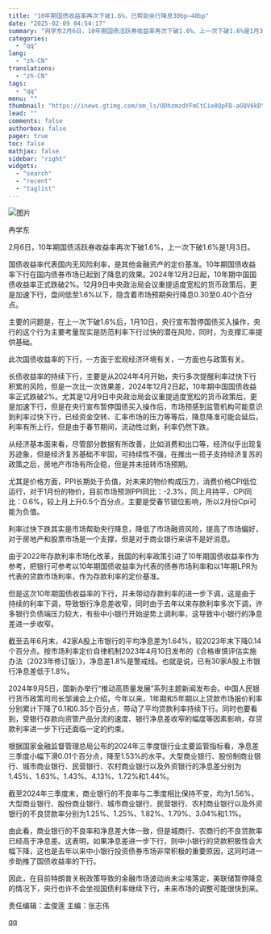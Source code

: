```yaml
---
title: "10年期国债收益率再次下坡1.6%，已帮助央行降息30bp—40bp"
date: "2025-02-09 04:54:17"
summary: "冉学东2月6日，10年期国债活跃券收益率再次下破1.6%，上一次下破1.6%是1月3日。国债收益率代..."
categories:
  - "qq"
lang:
  - "zh-CN"
translations:
  - "zh-CN"
tags:
  - "qq"
menu: ""
thumbnail: "https://inews.gtimg.com/om_ls/ODhzmzdYFmCtCie8QpFD-aGQV6kDYipEQJ1jWZn9cxzhoAA_640360/0"
lead: ""
comments: false
authorbox: false
pager: true
toc: false
mathjax: false
sidebar: "right"
widgets:
  - "search"
  - "recent"
  - "taglist"
---
```


![图片](https://inews.gtimg.com/om_bt/O727cuZKSUXC748gpQnnjZrnHnPoqs_4vuHYrmZ_YncpYAA/641)

冉学东

2月6日，10年期国债活跃券收益率再次下破1.6%，上一次下破1.6%是1月3日。

国债收益率代表国内无风险利率，是其他金融资产的定价基准。10年期国债收益率下行在国内债券市场已起到了降息的效果。2024年12月2日起，10年期中国国债收益率正式跌破2%。12月9日中央政治局会议重提适度宽松的货币政策后，更是加速下行，盘间低至1.6%以下，隐含着市场预期央行降息0.30至0.40个百分点。

主要的问题是，在上一次下破1.6%后，1月10日，央行宣布暂停国债买入操作，央行的这个行为主要考量现实是防范利率下行过快的潜在风险，同时，为支撑汇率提供基础。

此次国债收益率的下行，一方面于宏观经济环境有关，一方面也与政策有关。

长债收益率的持续下行，主要是从2024年4月开始，央行多次提醒利率过快下行积累的风险，但是一次比一次效果差，2024年12月2日起，10年期中国国债收益率正式跌破2%。尤其是12月9日中央政治局会议重提适度宽松的货币政策后，更是加速下行，但是在央行宣布暂停国债买入操作后，市场预感到监管机构可能意识到利率过快下行，已经资金空转、汇率市场的压力等等后，降息降准可能会延后，利率有所上行，但是由于春节期间，流动性过剩，利率仍然下跌。

从经济基本面来看，尽管部分数据有所改善，比如消费和出口等，经济似乎出现复苏迹象，但是经济复苏基础不牢固，可持续性不强，在推出一揽子支持经济复苏的政策之后，房地产市场有所企稳，但是并未扭转市场预期。

尤其是价格方面，PPI长期处于负值，对未来的物价构成压力，消费价格CPI低位运行，对于1月份的物价，目前市场预测PPI同比：-2.3%，同上月持平，CPI同比：0.6%，较上月上升0.5个百分点，主要是受春节错位影响，所以2月份Cpi可能为负值。

利率过快下跌其实是市场帮助央行降息，降低了市场融资风险，提高了市场偏好，对于房地产和股票市场是一个支撑，但是对于商业银行来讲不是好消息。

由于2022年存款利率市场化改革，我国的利率政策引进了10年期国债收益率作为参考，把银行可参考以10年期国债收益率为代表的债券市场利率和以1年期LPR为代表的贷款市场利率，作为存款利率的定价基准。

但是这次10年期国债收益率的下行，并未带动存款利率的进一步下调，这是由于持续的利率下调，导致银行净息差收窄，同时由于去年以来存款利率多次下调，许多银行负债端压力较大，有些中小银行开始逆势上调利率，这导致中小银行的净息差进一步收窄。

截至去年6月末，42家A股上市银行的平均净息差为1.64%，较2023年末下降0.14个百分点。按市场利率定价自律机制2023年4月10日发布的《合格审慎评估实施办法（2023年修订版）》，净息差1.8%是警戒线。也就是说，已有30家A股上市银行净息差低于1.8%。

2024年9月5日，国新办举行“推动高质量发展”系列主题新闻发布会。中国人民银行货币政策司司长邹澜会上介绍，今年以来，1年期和5年期以上贷款市场报价利率分别累计下降了0.1和0.35个百分点，带动了平均贷款利率持续下行。同时也要看到，受银行存款向资管产品分流的速度、银行净息差收窄的幅度等因素影响，存贷款利率进一步下行还面临一定的约束。

根据国家金融监督管理总局公布的2024年三季度银行业主要监管指标看，净息差三季度小幅下滑0.01个百分点，降至1.53%的水平。大型商业银行、股份制商业银行、城市商业银行、民营银行、农村商业银行以及外资银行的净息差分别为1.45%、1.63%、1.43%、4.13%、1.72%和1.44%。

截至2024年三季度末，商业银行的不良率与二季度相比保持不变，均为1.56%，大型商业银行、股份商业银行、城市商业银行、民营银行、农村商业银行以及外资银行的不良贷款率分别为1.25%、1.25%、1.82%、1.79%、3.04%和1.1%。

由此看，商业银行的不良率和净息差大体一致，但是城商行、农商行的不良贷款率已经高于净息差。这表明，如果净息差进一步下行，则中小银行的贷款积极性会大幅下降，这也是去年以来中小银行投资债券市场非常积极的重要原因，这同时进一步助推了国债收益率的下行。

因此，在目前特朗普关税政策导致的金融市场波动尚未尘埃落定，美联储暂停降息的情况下，央行也许不会坐视国债利率继续下行，未来市场的调整可能很快到来。

责任编辑：孟俊莲 主编：张志伟

[qq](https://new.qq.com/rain/a/20250209A011BP00)
